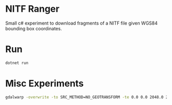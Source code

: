 
# NITF Ranger

Small c# experiment to download fragments of a NITF file given
WGS84 bounding box coordinates.


# Run

```bash
dotnet run

```

# Misc Experiments

```bash
gdalwarp -overwrite -to SRC_METHOD=NO_GEOTRANSFORM -te 0.0 0.0 2048.0 2048.0 /vsicurl/http://download.osgeo.org/pub/gdal/data/nitf/u_3054a.ntf /tmp/out.tif


```

